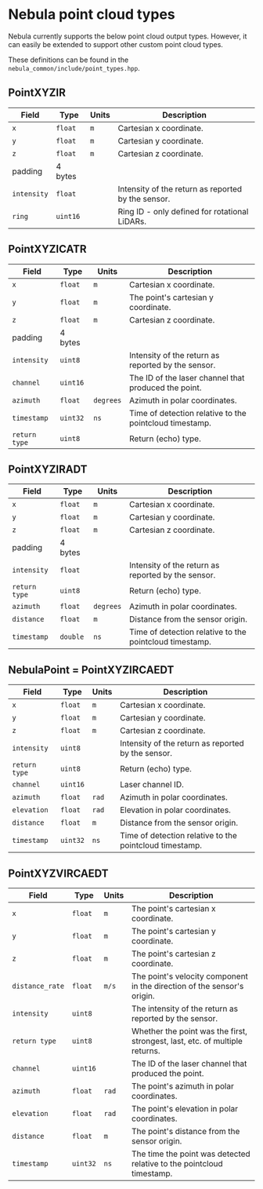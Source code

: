 # Nebula point cloud types

Nebula currently supports the below point cloud output types.
However, it can easily be extended to support other custom point cloud types.

These definitions can be found in the `nebula_common/include/point_types.hpp`.

## PointXYZIR

| Field       | Type     | Units | Description                                        |
| ----------- | -------- | ----- | -------------------------------------------------- |
| `x`         | `float`  | `m`   | Cartesian x coordinate.                            |
| `y`         | `float`  | `m`   | Cartesian y coordinate.                            |
| `z`         | `float`  | `m`   | Cartesian z coordinate.                            |
| padding     | 4 bytes  |       |                                                    |
| `intensity` | `float`  |       | Intensity of the return as reported by the sensor. |
| `ring`      | `uint16` |       | Ring ID - only defined for rotational LiDARs.      |

## PointXYZICATR

| Field         | Type     | Units     | Description                                             |
| ------------- | -------- | --------- | ------------------------------------------------------- |
| `x`           | `float`  | `m`       | Cartesian x coordinate.                                 |
| `y`           | `float`  | `m`       | The point's cartesian y coordinate.                     |
| `z`           | `float`  | `m`       | Cartesian z coordinate.                                 |
| padding       | 4 bytes  |           |                                                         |
| `intensity`   | `uint8`  |           | Intensity of the return as reported by the sensor.      |
| `channel`     | `uint16` |           | The ID of the laser channel that produced the point.    |
| `azimuth`     | `float`  | `degrees` | Azimuth in polar coordinates.                           |
| `timestamp`   | `uint32` | `ns`      | Time of detection relative to the pointcloud timestamp. |
| `return type` | `uint8`  |           | Return (echo) type.                                     |

## PointXYZIRADT

| Field         | Type     | Units     | Description                                             |
| ------------- | -------- | --------- | ------------------------------------------------------- |
| `x`           | `float`  | `m`       | Cartesian x coordinate.                                 |
| `y`           | `float`  | `m`       | Cartesian y coordinate.                                 |
| `z`           | `float`  | `m`       | Cartesian z coordinate.                                 |
| padding       | 4 bytes  |           |                                                         |
| `intensity`   | `float`  |           | Intensity of the return as reported by the sensor.      |
| `return type` | `uint8`  |           | Return (echo) type.                                     |
| `azimuth`     | `float`  | `degrees` | Azimuth in polar coordinates.                           |
| `distance`    | `float`  | `m`       | Distance from the sensor origin.                        |
| `timestamp`   | `double` | `ns`      | Time of detection relative to the pointcloud timestamp. |

## NebulaPoint = PointXYZIRCAEDT

| Field         | Type     | Units | Description                                             |
| ------------- | -------- | ----- | ------------------------------------------------------- |
| `x`           | `float`  | `m`   | Cartesian x coordinate.                                 |
| `y`           | `float`  | `m`   | Cartesian y coordinate.                                 |
| `z`           | `float`  | `m`   | Cartesian z coordinate.                                 |
| `intensity`   | `uint8`  |       | Intensity of the return as reported by the sensor.      |
| `return type` | `uint8`  |       | Return (echo) type.                                     |
| `channel`     | `uint16` |       | Laser channel ID.                                       |
| `azimuth`     | `float`  | `rad` | Azimuth in polar coordinates.                           |
| `elevation`   | `float`  | `rad` | Elevation in polar coordinates.                         |
| `distance`    | `float`  | `m`   | Distance from the sensor origin.                        |
| `timestamp`   | `uint32` | `ns`  | Time of detection relative to the pointcloud timestamp. |

## PointXYZVIRCAEDT

| Field           | Type     | Units | Description                                                                 |
| --------------- | -------- | ----- | --------------------------------------------------------------------------- |
| `x`             | `float`  | `m`   | The point's cartesian x coordinate.                                         |
| `y`             | `float`  | `m`   | The point's cartesian y coordinate.                                         |
| `z`             | `float`  | `m`   | The point's cartesian z coordinate.                                         |
| `distance_rate` | `float`  | `m/s` | The point's velocity component in the direction of the sensor's origin.     |
| `intensity`     | `uint8`  |       | The intensity of the return as reported by the sensor.                      |
| `return type`   | `uint8`  |       | Whether the point was the first, strongest, last, etc. of multiple returns. |
| `channel`       | `uint16` |       | The ID of the laser channel that produced the point.                        |
| `azimuth`       | `float`  | `rad` | The point's azimuth in polar coordinates.                                   |
| `elevation`     | `float`  | `rad` | The point's elevation in polar coordinates.                                 |
| `distance`      | `float`  | `m`   | The point's distance from the sensor origin.                                |
| `timestamp`     | `uint32` | `ns`  | The time the point was detected relative to the pointcloud timestamp.       |
